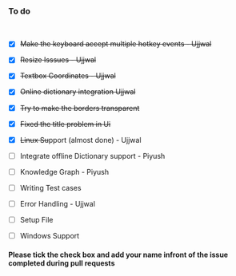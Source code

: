 <h3>To do </h3> <br/>

- [x] ~~Make the keyboard accept multiple hotkey events - Ujjwal~~<br/>
- [x] ~~Resize Isssues - Ujjwal~~ <br/>
- [x] ~~Textbox Coordinates - Ujjwal~~ <br/>
- [x] ~~Online dictionary integration  Ujjwal~~<br/>
- [x] ~~Try to make the borders transparent~~<br/>
- [x] ~~Fixed the title problem in Ui~~ <br/>
- [x] ~~Linux Su~~pport (almost done) - Ujjwal <br/>
- [ ] Integrate offline Dictionary support - Piyush<br/>
- [ ] Knowledge Graph - Piyush<br/>
- [ ] Writing Test cases <br/>
- [ ] Error Handling - Ujjwal <br/>
- [ ] Setup File <br/> 

- [ ] Windows Support <br/>
<h4> Please tick the check box and add your name infront of the issue completed during pull requests </h4>
